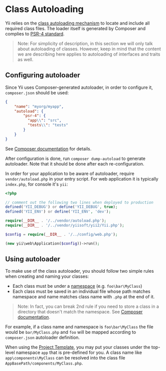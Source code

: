 Class Autoloading
=================

Yii relies on the [class autoloading mechanism](http://www.php.net/manual/en/language.oop5.autoload.php)
to locate and include all required class files. The loader itself is generated by Composer and complies to
[PSR-4 standard](https://github.com/php-fig/fig-standards/blob/master/accepted/PSR-4-autoloader.md).

> Note: For simplicity of description, in this section we will only talk about autoloading of classes. However, keep in
  mind that the content we are describing here applies to autoloading of interfaces and traits as well.
  
  
## Configuring autoloader <span id="configuring-autoloader"></span>

Since Yii uses Composer-generated autoloader, in order to configure it, `composer.json` should be used:


```json
{
    "name": "myorg/myapp",
    "autoload": {
        "psr-4": {
          "app\\": "src",
          "tests\\": "tests"
        }
    }
}
```

See [Composer documentation](https://getcomposer.org/doc/01-basic-usage.md#autoloading) for details.

After configuration is done, run `composer dump-autoload` to generate autoloader. Note that it should be done after each
re-configuration.

In order for your application to be aware of autoloader, require `vendor/autoload.php` in your entry script. For web
application it is typically `index.php`, for console it's `yii`:

```php
<?php

// comment out the following two lines when deployed to production
defined('YII_DEBUG') or define('YII_DEBUG', true);
defined('YII_ENV') or define('YII_ENV', 'dev');

require(__DIR__ . '/../vendor/autoload.php');
require(__DIR__ . '/../vendor/yiisoft/yii2/Yii.php');

$config = require(__DIR__ . '/../config/web.php');

(new yii\web\Application($config))->run();

```

## Using autoloader <span id="using-autoloader"></span>

To make use of the class autoloader, you should follow two simple rules when creating and naming your classes:

* Each class must be under a [namespace](http://php.net/manual/en/language.namespaces.php) (e.g. `foo\bar\MyClass`)
* Each class must be saved in an individual file whose path matches namespace and name matches class name with `.php` at
  the end of it.
  
> Note: In fact, you can break 2nd rule if you need to store a class in a directory that doesn't match the namespace.
> See [Composer documentation](https://getcomposer.org/doc/01-basic-usage.md#autoloading). 

For example, if a class name and namespace is `foo\bar\MyClass` the file would be `bar/MyClass.php` and `foo` will be
mapped according to `composer.json` autoloader definition.

When using the [Project Template](start-installation.md), you may put your classes under the top-level
namespace `app` that is pre-defined for you. A class name like `app\components\MyClass`
can be resolved into the class file `AppBasePath/components/MyClass.php`.
